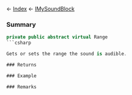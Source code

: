 ← [Index](Api-Index) ← [IMySoundBlock](SpaceEngineers.Game.ModAPI.Ingame.IMySoundBlock)

### Summary

```csharp
private public abstract virtual Range
```csharp

Gets or sets the range the sound is audible.

### Returns

### Example

### Remarks

